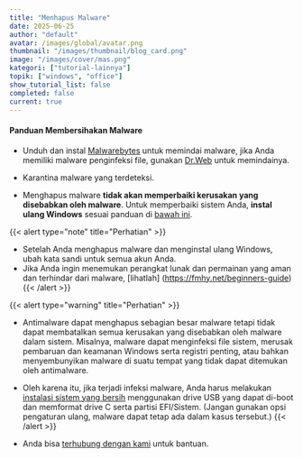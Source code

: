 ```yaml
---
title: "Menhapus Malware"
date: 2025-06-25
author: "default"
avatar: /images/global/avatar.png
thumbnail: "/images/thumbnail/blog_card.png"
image: "/images/cover/mas.png"
kategori: ["tutorial-lainnya"]
topik: ["windows", "office"]
show_tutorial_list: false
completed: false
current: true 
---
```


#### Panduan Membersihakan Malware

- Unduh dan instal [Malwarebytes](https://downloads.malwarebytes.com/file/mb5-windows) untuk memindai malware, jika Anda memiliki malware penginfeksi file, gunakan [Dr.Web](https://free.drweb.com/download+cureit/gr) untuk memindainya.  

- Karantina malware yang terdeteksi.

- Menghapus malware **tidak akan memperbaiki kerusakan yang disebabkan oleh malware**. Untuk memperbaiki sistem Anda, **instal ulang Windows** sesuai panduan di [bawah ini](../clean-install-windows).

{{< alert type="note" title="Perhatian" >}}
- Setelah Anda menghapus malware dan menginstal ulang Windows, ubah kata sandi untuk semua akun Anda.
- Jika Anda ingin menemukan perangkat lunak dan permainan yang aman dan terhindar dari malware, [lihatlah] (https://fmhy.net/beginners-guide)
{{< /alert >}}

{{< alert type="warning" title="Perhatian" >}}
- Antimalware dapat menghapus sebagian besar malware tetapi tidak dapat membatalkan semua kerusakan yang disebabkan oleh malware dalam sistem. Misalnya, malware dapat menginfeksi file sistem, merusak pembaruan dan keamanan Windows serta registri penting, atau bahkan menyembunyikan malware di suatu tempat yang tidak dapat ditemukan oleh antimalware.

- Oleh karena itu, jika terjadi infeksi malware, Anda harus melakukan [instalasi sistem yang bersih](../clean-install-windows) menggunakan drive USB yang dapat di-boot dan memformat drive C serta partisi EFI/Sistem. (Jangan gunakan opsi pengaturan ulang, malware dapat tetap ada dalam kasus tersebut.)
{{< /alert >}}

- Anda bisa [terhubung dengan kami](../troubleshoot) untuk bantuan.